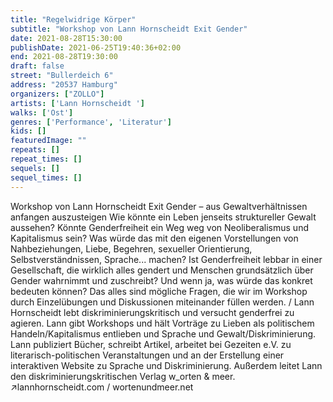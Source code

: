 ```yaml
---
title: "Regelwidrige Körper"
subtitle: "Workshop von Lann Hornscheidt Exit Gender"
date: 2021-08-28T15:30:00
publishDate: 2021-06-25T19:40:36+02:00
end: 2021-08-28T19:30:00
draft: false
street: "Bullerdeich 6"
address: "20537 Hamburg"
organizers: ["ZOLLO"]
artists: ['Lann Hornscheidt ']
walks: ['Ost']
genres: ['Performance', 'Literatur']
kids: []
featuredImage: ""
repeats: []
repeat_times: []
sequels: []
sequel_times: []
---
```


Workshop von Lann Hornscheidt Exit Gender – aus Gewaltverhältnissen anfangen auszusteigen Wie könnte ein Leben jenseits struktureller Gewalt aussehen? Könnte Genderfreiheit ein Weg weg von Neoliberalismus und Kapitalismus sein? Was würde das mit den eigenen Vorstellungen von Nahbeziehungen, Liebe, Begehren, sexueller Orientierung, Selbstverständnissen, Sprache... machen? Ist Genderfreiheit lebbar in einer Gesellschaft, die wirklich alles gendert und Menschen grundsätzlich über Gender wahrnimmt und zuschreibt? Und wenn ja, was würde das konkret bedeuten können? Das alles sind mögliche Fragen, die wir im Workshop durch Einzelübungen und Diskussionen miteinander füllen werden. / Lann Hornscheidt lebt diskriminierungskritisch und versucht genderfrei zu agieren. Lann gibt Workshops und hält Vorträge zu Lieben als politischem Handeln/Kapitalismus entlieben und Sprache und Gewalt/Diskriminierung. Lann publiziert Bücher, schreibt Artikel, arbeitet bei Gezeiten e.V. zu literarisch-politischen Veranstaltungen und an der Erstellung einer interaktiven Website zu Sprache und Diskriminierung. Außerdem leitet Lann den diskriminierungskritischen Verlag w_orten & meer. ↗lannhornscheidt.com / wortenundmeer.net 